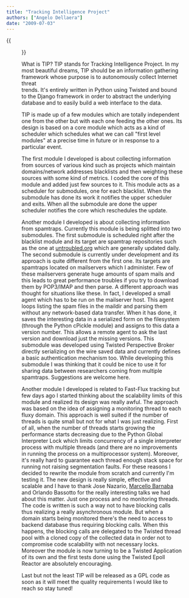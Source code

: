 ```yaml
---
title: "Tracking Intelligence Project"
authors: ["Angelo Dellaera"]
date: "2009-07-03"
---
```

{{<figure src="images/banner.png" alt="Banner" width="50%">}}

What is TIP? TIP stands for Tracking Intelligence Project. In my most beautiful dreams, TIP should be an information gathering  
framework whose purpose is to autonomously collect Internet threat  
trends. It's entirely written in Python using Twisted and bound to the Django framework in order to abstract the underlying database and to easily build a web interface to the data.

  

TIP is made up of a few modules which are totally independent one from the other but with each one feeding the other ones. Its design is based on a core module which acts as a kind of scheduler which schedules what we can call "first level modules" at a precise time in future or in response to a particular event.  
  
The first module I developed is about collecting information from sources of various kind such as projects which maintain domains/network addresses blacklists and then weighting these sources with some kind of metrics. I coded the core of this module and added just few sources to it. This module acts as a scheduler for submodules, one for each blacklist. When the submodule has done its work it notifies the upper scheduler and exits. When all the submodule are done the upper scheduler notifies the core which reschedules the update.

  

Another module I developed is about collecting information from spamtraps. Currently this module is being splitted into two submodules. The first submodule is scheduled right after the blacklist module and its target are spamtrap repositories such as the one at [untroubled.org](http://untroubled.org/spam/) which are generally updated daily. The second submodule is currently under development and its approach is quite different from the first one. Its targets are spamtraps located on mailservers which I administer. Few of these mailservers generate huge amounts of spam mails and this leads to great performance troubles if you try to download them by POP3/IMAP and then parse. A different approach was thought for situations like these. In fact, I developed a small agent which has to be run on the mailserver host. This agent loops listing the spam files in the maildir and parsing them without any network-based data transfer. When it has done, it saves the interesting data in a serialized form on the filesystem (through the Python cPickle module) and assigns to this data a version number. This allows a remote agent to ask the last version and download just the missing versions. This submodule was developed using Twisted Perspective Broker directly serializing on the wire saved data and currently defines a basic authentication mechanism too. While developing this submodule I was thinking that it could be nice to use it for sharing data between researchers coming from multiple spamtraps. Suggestions are welcome here.

  

Another module I developed is related to Fast-Flux tracking but few days ago I started thinking about the scalability limits of this module and realized its design was really awful. The approach was based on the idea of assigning a monitoring thread to each fluxy domain. This approach is well suited if the number of threads is quite small but not for what I was just realizing. First of all, when the number of threads starts growing the performance starts decreasing due to the Python Global Interpreter Lock which limits concurrency of a single interpreter process with multiple threads (and there are no improvements in running the process on a multiprocessor system). Moreover, it's really hard to guarantee each thread enough stack space for running not raising segmentation faults. For these reasons I decided to rewrite the module from scratch and currently I'm testing it. The new design is really simple, effective and scalable and I have to thank Jose Nazario, [Marcello Barnaba](http://sindro.me/) and Orlando Bassotto for the really interesting talks we had about this matter. Just one process and no monitoring threads. The code is written is such a way not to have blocking calls thus realizing a really asynchronous module. But when a domain starts being monitored there's the need to access to backend database thus requiring blocking calls. When this happens, the blocking calls are delegated to the Twisted thread pool with a cloned copy of the collected data in order not to compromise code scalability with not necessary locks. Moreover the module is now turning to be a Twisted Application of its own and the first tests done using the Twisted Epoll Reactor are absolutely encouraging.

  

Last but not the least TIP will be released as a GPL code as soon as it will meet the quality requirements I would like to reach so stay tuned!
